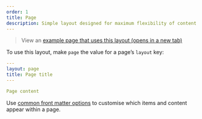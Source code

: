 ```yaml
---
order: 1
title: Page
description: Simple layout designed for maximum flexibility of content.
---
```


> View an <a href="/example-layouts/page" target="_blank">example page that uses this layout (opens in a new tab)</a>

To use this layout, make `page` the value for a page’s `layout` key:

```yaml
---
layout: page
title: Page title
---

Page content
```

Use [common front matter options](/layouts#common-front-matter-options) to customise which items and content appear within a page.
